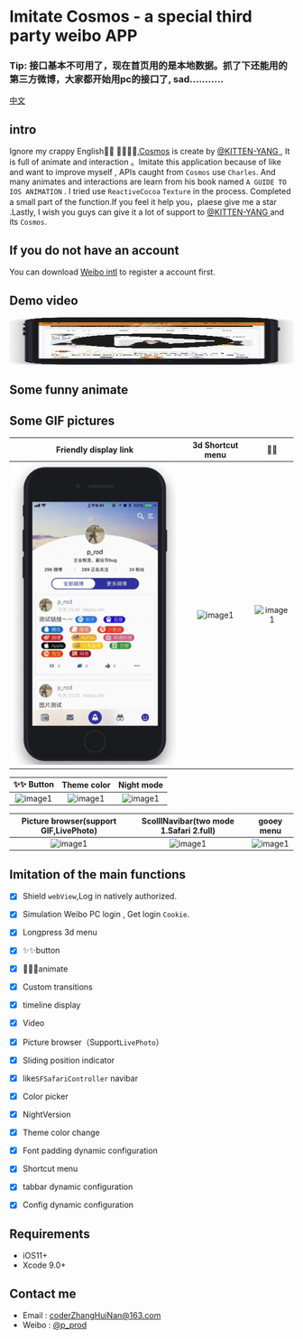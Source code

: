# Imitate Cosmos - a special third party weibo APP

### Tip: 接口基本不可用了，现在首页用的是本地数据。抓了下还能用的第三方微博，大家都开始用pc的接口了, sad...........

[中文](https://github.com/zhnnnnn/ZHNCosmos/blob/master/Chinese.md)

## intro
Ignore my crappy English🙂🙂 🙂🙂🙂🙂,[Cosmos](https://itunes.apple.com/cn/app/cosmos-%E5%88%AB%E5%85%B7%E4%B8%80%E6%A0%BC%E7%9A%84%E5%BE%AE%E5%8D%9A%E5%AE%A2%E6%88%B7%E7%AB%AF/id1260925935?l=en&mt=8) is create by [@KITTEN-YANG ](https://weibo.com/710312327?refer_flag=1001030101_&is_all=1), It is full of animate and interaction 。Imitate this application because of like and want to improve myself  , APIs  caught  from `Cosmos` use `Charles`. And many animates and interactions are learn from his book named `A GUIDE TO IOS ANIMATION` .  I tried use `ReactiveCocoa` `Texture` in the process. Completed a small part of the function.If you feel it help you，plaese give me a star .Lastly, I wish you guys can give it a lot of support to [@KITTEN-YANG ](https://weibo.com/710312327?refer_flag=1001030101_&is_all=1) and its `Cosmos`. 

## If you do not have an account
You can download [Weibo intl](https://itunes.apple.com/cn/app/weibo-intl/id1215210046?l=en&mt=8)  to register a account first.

## Demo video
<p align="center" href="http://www.baidu.com">
<a href="http://v.youku.com/v_show/id_XMzM2MDQzODExMg==.html?spm=a2h3j.8428770.3416059.1
" target="_blank"><img src="https://raw.githubusercontent.com/zhnnnnn/ZHNCosmos_GIFs/master/Group%403x.png" alt="play_video" title="play_video" width="578" height="84"/>
</a>
</p>

## Some funny animate



## Some GIF pictures
| Friendly display link | 3d Shortcut menu | 🎉🎉 |
| :----:  | :----: | :----: |
| ![image1](https://github.com/zhnnnnn/ZHNCosmos_GIFs/blob/master/ranbow_link.gif?raw=true) | ![image1](https://github.com/zhnnnnn/ZHNCosmos_GIFs/blob/master/3dMenu.gif?raw=true) | ![image1](https://github.com/zhnnnnn/ZHNCosmos_GIFs/blob/master/firework.gif?raw=true) |

| ✨✨ Button |Theme color|Night mode |
| :----:  | :----: | :----: |
| ![image1](https://github.com/zhnnnnn/ZHNCosmos_GIFs/blob/master/shineBtn.gif?raw=true) | ![image1](https://github.com/zhnnnnn/ZHNCosmos_GIFs/blob/master/color_theme.gif?raw=true) | ![image1](https://github.com/zhnnnnn/ZHNCosmos_GIFs/blob/master/night_version.gif?raw=true) | 

| Picture browser(support GIF,LivePhoto) |ScolllNavibar(two mode 1.Safari 2.full) | gooey menu |
| :----:  | :----: | :----: |
| ![image1](https://github.com/zhnnnnn/ZHNCosmos_GIFs/blob/master/pic.gif?raw=true) | ![image1](https://github.com/zhnnnnn/ZHNCosmos_GIFs/blob/master/scroll_navibar.gif?raw=true) | ![image1](https://github.com/zhnnnnn/ZHNCosmos_GIFs/blob/master/goory_menu.gif?raw=true) |


## Imitation of the main functions
- [x] Shield `webView`,Log in natively authorized.
- [x] Simulation Weibo PC login , Get login `Cookie`.
- [x] Longpress 3d menu
- [x] ✨✨button
- [x] 🎉🎉🎉animate
- [x] Custom transitions
- [x] timeline display
- [x] Video
- [x] Picture browser（Support`LivePhoto`）
- [x] Sliding position indicator
- [x] like`SFSafariController` navibar
- [x] Color picker
- [x] NightVersion
- [x] Theme color change
- [x] Font padding dynamic configuration
- [x] Shortcut menu
- [x] tabbar dynamic configuration
- [x] Config dynamic configuration


## Requirements
-  iOS11+
-  Xcode 9.0+

## Contact me
- Email : coderZhangHuiNan@163.com
- Weibo : [@p_prod](https://www.weibo.com/6306281216/profile)



